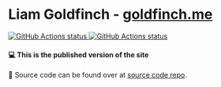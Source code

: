# Liam Goldfinch - [goldfinch.me](https://www.goldfinch.me)

<p>
  <a href="https://github.com/liamgold/liamgold.github.io-source/">
    <img alt="GitHub Actions status" src="https://github.com/liamgold/liamgold.github.io-source/workflows/CI%20-%20Validation/badge.svg">
  </a>

  <a href="https://github.com/liamgold/liamgold.github.io-source/">
    <img alt="GitHub Actions status" src="https://github.com/liamgold/liamgold.github.io-source/workflows/CI%20-%20Release/badge.svg">
  </a>
</p>

#### 💻 This is the published version of the site

🎉 Source code can be found over at [source code repo](https://github.com/liamgold/liamgold.github.io-source).
